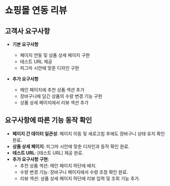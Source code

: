 # 쇼핑몰 연동 리뷰

## 고객사 요구사항

- **기본 요구사항**
  - 페이지 연동 및 상품 상세 페이지 구현
  - 테스트 URL 제공
  - 피그마 시안에 맞춘 디자인 구현

- **추가 요구사항**
  - 메인 페이지에 추천 상품 섹션 추가
  - 장바구니에 담긴 상품의 수량 변경 기능 구현
  - 상품 상세 페이지에서 리뷰 섹션 추가

## 요구사항에 따른 기능 동작 확인

- **페이지 간 데이터 일관성**: 페이지 이동 및 새로고침 후에도 장바구니 상태 유지 확인 완료.
- **상품 상세 페이지**: 피그마 시안에 맞춘 디자인과 동작 확인 완료.
- **테스트 URL**: [테스트 URL] 제공 완료.
- **추가 요구사항 구현**: 
  - 추천 상품 섹션: 메인 페이지 하단에 배치.
  - 수량 변경 기능: 장바구니 페이지에서 수량 조정 확인 완료.
  - 리뷰 섹션: 상품 상세 페이지 하단에 리뷰 입력 및 조회 기능 추가.